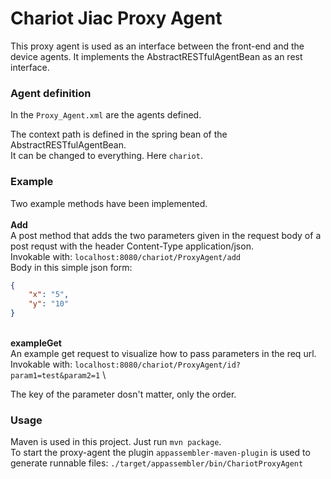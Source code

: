 # Chariot Jiac Proxy Agent

This proxy agent is used as an interface between the front-end and the device agents.
It implements the AbstractRESTfulAgentBean as an rest interface.

###  Agent definition
In the `Proxy_Agent.xml` are the agents defined. 

The context path is defined in the spring bean of the AbstractRESTfulAgentBean. \
It can be changed to everything. Here `chariot`.  

###  Example

Two example methods have been implemented. \
\
**Add**\
A post method that adds the two parameters given in the request body of a post requst with the header
Content-Type application/json.\
Invokable with: `localhost:8080/chariot/ProxyAgent/add` \
Body in this simple json form:
```json
{
    "x": "5",
    "y": "10"
}
```
\
**exampleGet** \
An example get request to visualize how to pass parameters in the req url.\
Invokable with: `localhost:8080/chariot/ProxyAgent/id?param1=test&param2=1` \

The key of the parameter dosn't matter, only the order. 

### Usage
Maven is used in this project. Just run `mvn package`.\
To start the proxy-agent the plugin `appassembler-maven-plugin` 
is used to generate runnable files: `./target/appassembler/bin/ChariotProxyAgent`

